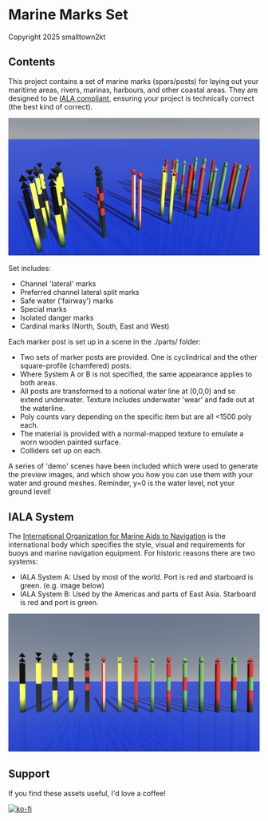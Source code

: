 # Marine Marks Set

Copyright 2025 smalltown2kt

## Contents

This project contains a set of marine marks (spars/posts) for laying out your maritime areas, rivers, marinas, harbours, and other coastal areas. They are designed to be [IALA compliant](https://www.iala.int/product/r1001/ "IALA buoyage system specification"), ensuring your project is technically correct (the best kind of correct).

![Demo set of all](img/Selection1_full.png)

Set includes:

* Channel 'lateral' marks
* Preferred channel lateral split marks
* Safe water ('fairway') marks
* Special marks
* Isolated danger marks
* Cardinal marks (North, South, East and West)

Each marker post is set up in a scene in the ./parts/ folder:

* Two sets of marker posts are provided. One is cyclindrical and the other square-profile (chamfered) posts.
* Where System A or B is not specified, the same appearance applies to both areas.
* All posts are transformed to a notional water line at (0,0,0) and so extend underwater. Texture includes underwater 'wear' and fade out at the waterline.
* Poly counts vary depending on the specific item but are all <1500 poly each.
* The material is provided with a normal-mapped texture to emulate a worn wooden painted surface.
* Colliders set up on each.

A series of 'demo' scenes have been included which were used to generate the preview images, and which show you how you can use them with your water and ground meshes. Reminder, y=0 is the water level, not your ground level!

## IALA System

The [International Organization for Marine Aids to Navigation](https://www.iala.int/) is the international body which specifies the style, visual and requirements for buoys and marine navigation equipment.
For historic reasons there are two systems:

* IALA System A: Used by most of the world. Port is red and starboard is green. (e.g. image below)
* IALA System B: Used by the Americas and parts of East Asia. Starboard is red and port is green.

![IALA System A set](img/Selection2_full.png)

## Support

If you find these assets useful, I'd love a coffee!

[![ko-fi](https://ko-fi.com/img/githubbutton_sm.svg)](https://ko-fi.com/B0B51K7DSL)
